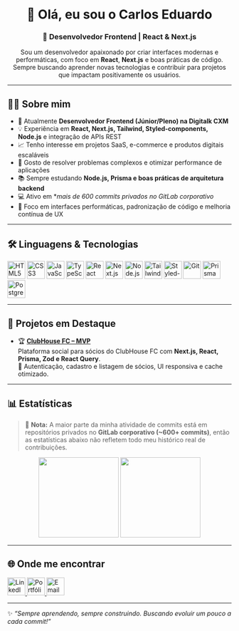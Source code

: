 <!-- Banner ou título -->
<h1 align="center">👋 Olá, eu sou o Carlos Eduardo</h1>
<h3 align="center">🚀 Desenvolvedor Frontend | React & Next.js</h3>

<p align="center">
  Sou um desenvolvedor apaixonado por criar interfaces modernas e performáticas, com foco em <b>React</b>, <b>Next.js</b> e boas práticas de código.  
  Sempre buscando aprender novas tecnologias e contribuir para projetos que impactam positivamente os usuários.
</p>

---

## 🧑‍💻 Sobre mim

- 🔭 Atualmente **Desenvolvedor Frontend (Júnior/Pleno) na Digitalk CXM**  
- 💡 Experiência em **React, Next.js, Tailwind, Styled-components, Node.js** e integração de APIs REST  
- 📈 Tenho interesse em projetos SaaS, e-commerce e produtos digitais escaláveis  
- 🎯 Gosto de resolver problemas complexos e otimizar performance de aplicações  
- 📚 Sempre estudando **Node.js, Prisma e boas práticas de arquitetura backend**
- 💻 Ativo em **mais de 600 commits privados no GitLab corporativo*
- 🚀 Foco em interfaces performáticas, padronização de código e melhoria contínua de UX


---

## 🛠️ Linguagens & Tecnologias

<p align="left">
  <img alt="HTML5" title="HTML5" width="40" src="https://cdn.jsdelivr.net/gh/devicons/devicon@latest/icons/html5/html5-original.svg"/>
  <img alt="CSS3" title="CSS3" width="40" src="https://cdn.jsdelivr.net/gh/devicons/devicon@latest/icons/css3/css3-original.svg"/>
  <img alt="JavaScript" title="JavaScript" width="40" src="https://cdn.jsdelivr.net/gh/devicons/devicon@latest/icons/javascript/javascript-original.svg"/>
  <img alt="TypeScript" title="TypeScript" width="40" src="https://cdn.jsdelivr.net/gh/devicons/devicon@latest/icons/typescript/typescript-original.svg"/>
  <img alt="React" title="React" width="40" src="https://cdn.jsdelivr.net/gh/devicons/devicon@latest/icons/react/react-original.svg"/>
  <img alt="Next.js" title="Next.js" width="40" src="https://cdn.jsdelivr.net/gh/devicons/devicon@latest/icons/nextjs/nextjs-original.svg"/>
  <img alt="Node.js" title="Node.js" width="40" src="https://cdn.jsdelivr.net/gh/devicons/devicon@latest/icons/nodejs/nodejs-original.svg"/>
  <img alt="Tailwind" title="Tailwind" width="40" src="https://cdn.jsdelivr.net/gh/devicons/devicon@latest/icons/tailwindcss/tailwindcss-original.svg"/>
  <img alt="Styled-components" title="Styled-components" width="40" src="https://raw.githubusercontent.com/styled-components/brand/master/styled-components.png"/>
  <img alt="Git" title="Git" width="40" src="https://cdn.jsdelivr.net/gh/devicons/devicon@latest/icons/git/git-original.svg"/>
  <img alt="Prisma" title="Prisma" width="40" src="https://cdn.jsdelivr.net/gh/devicons/devicon@latest/icons/prisma/prisma-original.svg"/>
  <img alt="PostgreSQL" title="PostgreSQL" width="40" src="https://cdn.jsdelivr.net/gh/devicons/devicon@latest/icons/postgresql/postgresql-original.svg"/>
</p>

---

## 🚀 Projetos em Destaque

- 🏆 [**ClubHouse FC – MVP**](https://github.com/cadupinello/club-house)  
  Plataforma social para sócios do ClubHouse FC com **Next.js, React, Prisma, Zod e React Query**.  
  🔹 Autenticação, cadastro e listagem de sócios, UI responsiva e cache otimizado.
  
---

## 📊 Estatísticas

> 💬 **Nota:** A maior parte da minha atividade de commits está em repositórios privados no **GitLab corporativo (~600+ commits)**, então as estatísticas abaixo não refletem todo meu histórico real de contribuições.

<p align="center">
  <img 
    height="180em" 
    src="https://github-readme-stats.vercel.app/api?username=carlospinellowork&show_icons=true&theme=tokyonight&hide_border=true&count_private=true" 
  />
  <img 
    height="180em" 
    src="https://github-readme-stats.vercel.app/api/top-langs/?username=carlospinellowork&layout=compact&theme=tokyonight&hide_border=true" 
  />
</p>

---

## 🌐 Onde me encontrar

<p align="left">
  <a href="https://www.linkedin.com/in/carlos-eduardo-9ba041156">
    <img alt="LinkedIn" title="LinkedIn" width="40" src="https://cdn.jsdelivr.net/gh/devicons/devicon@latest/icons/linkedin/linkedin-original.svg"/>
  </a>
  <a href="https://portfoliocadu.vercel.app/">
    <img alt="Portfólio" title="Portfólio" width="40" src="https://cdn-icons-png.flaticon.com/512/841/841364.png"/>
  </a>
  <a href="mailto:carlospinello4030@gmail.com">
    <img alt="Email" title="Email" width="40" src="https://cdn-icons-png.flaticon.com/512/281/281769.png"/>
  </a>
</p>

---

✨ _“Sempre aprendendo, sempre construindo. Buscando evoluir um pouco a cada commit!”_
